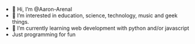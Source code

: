 - 👋 Hi, I’m @Aaron-Arenal
- 👀 I’m interested in education, science, technology, music and geek things.
- 🌱 I’m currently learning web development with python and/or javascript
- Just programming for fun

<!---
Aaron-Arenal/Aaron-Arenal is a ✨ special ✨ repository because its `README.md` (this file) appears on your GitHub profile.
You can click the Preview link to take a look at your changes.
--->
